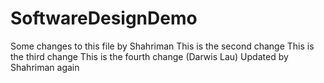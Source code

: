 # SoftwareDesignDemo
Some changes to this file by Shahriman
This is the second change
This is the third change
This is the fourth change (Darwis Lau)
Updated by Shahriman again
